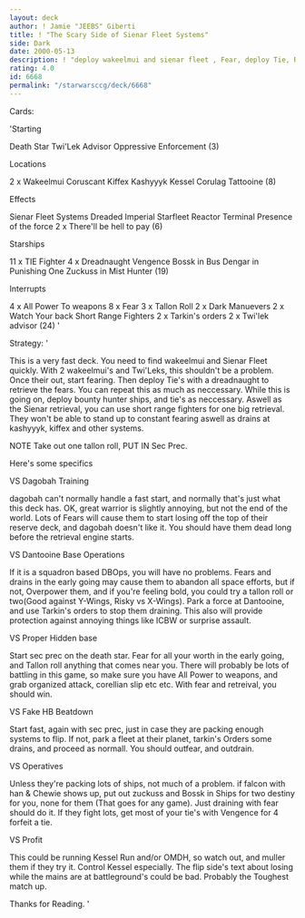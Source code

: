 ```yaml
---
layout: deck
author: ! Jamie "JEEBS" Giberti
title: ! "The Scary Side of Sienar Fleet Systems"
side: Dark
date: 2000-05-13
description: ! "deploy wakeelmui and sienar fleet , Fear, deploy Tie, Retrieve Fear, use fear, repeat as needed. Also draining."
rating: 4.0
id: 6668
permalink: "/starwarsccg/deck/6668"
---
```

Cards: 

'Starting

Death Star
Twi'Lek Advisor
Oppressive Enforcement (3)

Locations

2 x Wakeelmui
Coruscant
Kiffex
Kashyyyk
Kessel
Corulag
Tattooine (8)

Effects

Sienar Fleet Systems
Dreaded Imperial Starfleet
Reactor Terminal
Presence of the force
2 x There'll be hell to pay (6)

Starships

11 x TIE Fighter
4 x Dreadnaught
Vengence
Bossk in Bus
Dengar in Punishing One
Zuckuss in Mist Hunter (19)

Interrupts

4 x All Power To weapons
8 x Fear
3 x Tallon Roll
2 x Dark Manuevers
2 x Watch Your back
Short Range Fighters
2 x Tarkin's orders
2 x Twi'lek advisor (24) '

Strategy: '

This is a very fast deck. You need to find wakeelmui and Sienar Fleet quickly. With 2 wakeelmui's and Twi'Leks, this shouldn't be a problem. Once their out, start fearing. Then deploy Tie's with a dreadnaught to retrieve the fears. You can repeat this as much as neccessary.
While this is going on, deploy bounty hunter ships, and tie's as neccessary. Aswell as the Sienar retrieval, you can use short range fighters for one big retrieval. They won't be able to stand up to constant fearing aswell as drains at kashyyyk, kiffex and other systems.

NOTE Take out one tallon roll, PUT IN Sec Prec.

Here's some specifics

VS Dagobah Training

dagobah can't normally handle a fast start, and normally that's just what this deck has. OK, great warrior is slightly annoying, but not the end of the world. Lots of Fears will cause them to start losing off the top of their reserve deck, and dagobah doesn't like it. You should have them dead long before the retrieval engine starts.

VS Dantooine Base Operations

If it is a squadron based DBOps, you will have no problems. Fears and drains in the early going may cause them to abandon all space efforts, but if not, Overpower them, and if you're feeling bold, you could try a tallon roll or two(Good against Y-Wings, Risky vs X-Wings). Park a force at Dantooine, and use Tarkin's orders to stop them draining. This also will provide protection against annoying things like ICBW or surprise assault.

VS Proper Hidden base

Start sec prec on the death star. Fear for all your worth in the early going, and Tallon roll anything that comes near you. There will probably be lots of battling in this game, so make sure you have All Power to weapons, and grab organized attack, corellian slip etc etc. With fear and retreival, you should win.

VS Fake HB Beatdown

Start fast, again with sec prec, just in case they are packing enough systems to flip. If not, park a fleet at their planet, tarkin's Orders some drains, and proceed as normall. You should outfear, and outdrain.

VS Operatives

Unless they're packing lots of ships, not much of a problem. if falcon with han & Chewie shows up, put out zuckuss and Bossk in Ships for two destiny for you, none for them (That goes for any game). Just draining with fear should do it. If they fight lots, get most of your tie's with Vengence for 4 forfeit a tie.

VS Profit

This could be running Kessel Run and/or OMDH, so watch out, and muller them if they try it. Control Kessel especially. The flip side's text about losing while the mains are at battleground's could be bad. Probably the Toughest match up.

Thanks for Reading.  '
